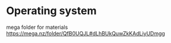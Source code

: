 # Operating system

mega folder for materials 
https://mega.nz/folder/QfB0UQJL#dLhBUkQuwZkKAdLiyUDmgg
